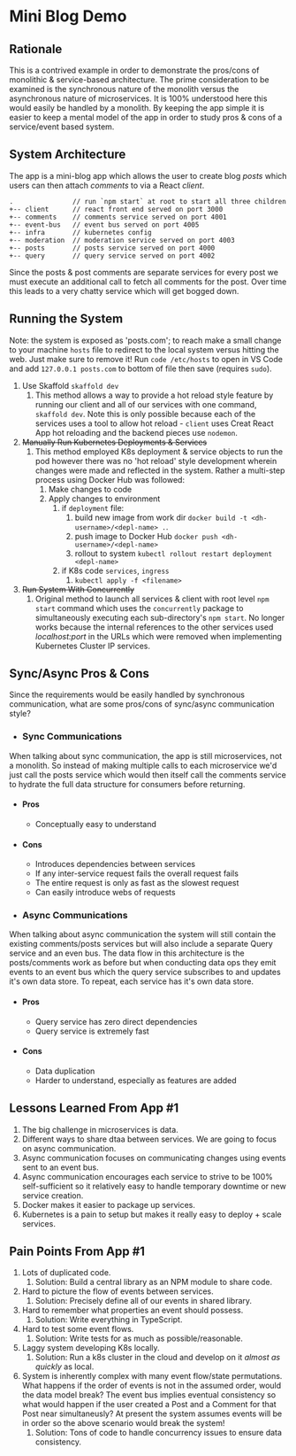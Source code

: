 # Mini Blog Demo

## Rationale
This is a contrived example in order to demonstrate the pros/cons of monolithic & 
service-based architecture. The prime consideration to be examined is the synchronous nature of the monolith versus the asynchronous nature of microservices. It is 100% understood here this would easily be handled by a monolith. By keeping the app simple it is easier to keep a mental model of the app in order to study pros & cons of a service/event based system.

## System Architecture
The app is a mini-blog app which allows the user to create blog <em>posts</em> which users can then attach <em>comments</em> to via a React <em>client</em>.

```
.               // run `npm start` at root to start all three children
+-- client      // react front end served on port 3000 
+-- comments    // comments service served on port 4001
+-- event-bus   // event bus served on port 4005
+-- infra       // kubernetes config
+-- moderation  // moderation service served on port 4003
+-- posts       // posts service served on port 4000
+-- query       // query service served on port 4002
```

Since the posts & post comments are separate services for every post we must execute an additional call to fetch all comments for the post. Over time this leads
to a very chatty service which will get bogged down. 

## Running the System
Note: the system is exposed as 'posts.com'; to reach make a small change to your machine `hosts` file to redirect to the local system versus hitting the web. Just make sure to remove it! Run `code /etc/hosts` to open in VS Code and add `127.0.0.1 posts.com` to bottom of file then save (requires `sudo`).

1. Use Skaffold `skaffold dev` 
   1. This method allows a way to provide a hot reload style feature by running our client and all of our services with one command, `skaffold dev`. Note this is only possible because each of the services uses a tool to allow hot reload - `client` uses Creat React App hot reloading and the backend pieces use `nodemon`.
2. ~~Manually Run Kubernetes Deployments & Services~~
   1. This method employed K8s deployment & service objects to run the pod however there was no 'hot reload' style development wherein changes were made and reflected in the system. Rather a multi-step process using Docker Hub was followed:
      1. Make changes to code
      2. Apply changes to environment
         1. if `deployment` file:
            1. build new image from work dir `docker build -t <dh-username>/<depl-name> .`.
            2. push image to Docker Hub `docker push <dh-username>/<depl-name>`
            3. rollout to system `kubectl rollout restart deployment <depl-name>`
         2. if K8s code `services`, `ingress`
            1. `kubectl apply -f <filename>`
3. ~~Run System With Concurrently~~
   1. Original method to launch all services & client with root level `npm start` command which uses the `concurrently` package to simultaneously executing each sub-directory's `npm start`. No longer works because the internal references to the other services used *localhost:port* in the URLs which were removed when implementing Kubernetes Cluster IP services.
   
   
## Sync/Async Pros & Cons

Since the requirements would be easily handled by synchronous communication, what are some pros/cons of sync/async communication style? 

* ### Sync Communications
When talking about sync communication, the app is still microservices, not a monolith. So instead of making multiple calls to each microservice we'd just call the posts service which would then itself call the comments service to hydrate the full data structure for consumers before returning.

  * #### Pros
    * Conceptually easy to understand
  * #### Cons
    * Introduces dependencies between services
    * If any inter-service request fails the overall request fails
    * The entire request is only as fast as the slowest request
    * Can easily introduce webs of requests

* ### Async Communications
When talking about async communication the system will still contain the existing comments/posts services but will also include a separate Query service and an even bus. The data flow in this architecture is the posts/comments work as before but when conducting data ops they emit events to an event bus which the query service subscribes to and updates it's own data store. To repeat, each service has it's own data store.

  * #### Pros
    * Query service has zero direct dependencies
    * Query service is extremely fast
  * #### Cons
    * Data duplication
    * Harder to understand, especially as features are added

## Lessons Learned From App #1
  1. The big challenge in microservices is data.
  2. Different ways to share dtaa between services. We are going to focus on async communication.
  3. Async communication focuses on communicating changes using events sent to an event bus.
  4. Async communication encourages each service to strive to be 100% self-sufficient so it relatively easy to handle temporary downtime or new service creation.
  5. Docker makes it easier to package up services.
  6. Kubernetes is a pain to setup but makes it really easy to deploy + scale services.

## Pain Points From App #1
   1. Lots of duplicated code. 
      1. Solution: Build a central library as an NPM module to share code.
   2. Hard to picture the flow of events between services.
      1. Solution: Precisely define all of our events in shared library.
   3. Hard to remember what properties an event should possess.
      1. Solution: Write everything in TypeScript.
   4. Hard to test some event flows.
      1. Solution: Write tests for as much as possible/reasonable.
   5. Laggy system developing K8s locally.
      1. Solution: Run a k8s cluster in the cloud and develop on it *almost as quickly* as local.
   6. System is inherently complex with many event flow/state permutations. What happens if the order of events is not in the assumed order, would the data model break? The event bus implies eventual consistency so what would happen if the user created a Post and a Comment for that Post near simultaneusly? At present the system assumes events will be in order so the above scenario would break the system!
      1. Solution: Tons of code to handle concurrency issues to ensure data consistency.